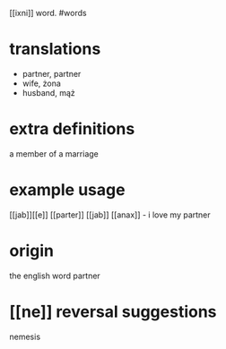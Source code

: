 [[ixni]] word.
#words
# translations
- partner, partner
- wife, żona
- husband, mąż 
# extra definitions
a member of a marriage
# example usage
[[jab]][[e]] [[parter]] [[jab]] [[anax]] - i love my partner
# origin 
the english word partner
# [[ne]] reversal suggestions 
nemesis
